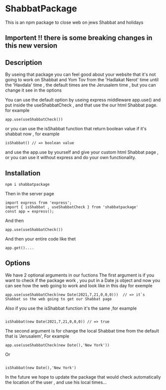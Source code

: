 # ShabbatPackage

This is an npm package to close web on jews Shabbat and holidays

## Importent !!  there is some breaking changes in this new version

## Description

By useing that package you can feel good about your website that it's not going to work on Shabbat and Yom Tov
from the 'Hadlakat Nerot' time until the 'Havdala' time , the default times are the Jerusalem time , but you can change it see in the options

You can use the default option by useing express middleware app.use() and put inside the useShabbatCheck , and that use the our html Shabbat page.
for example 
```
app.use(useShabbatCheck())
```
or you can use the isShabbat function that return boolean value if it's shabbat now ,
for example 
```
isShabbat() // => boolean value
```
and use the app.use by yourself and give your custom html Shabbat page , or you can use it without express and do your own functionality.


## Installation

```
npm i shabbatpackage
```

Then in the server page

```
import express from 'express';
import { isShabbat , useShabbatCheck } from 'shabbatpackage'
const app = express();
```

And then

```
app.use(useShabbatCheck())
```

And then your entire code like thet

```
app.get()....
```

## Options

We have 2 optional arguments in our fuctions
The first argument is if you want to check if the package work , you put in a Date js object and now you can see how the web going to work and look like in this day for exemple

```
app.use(useShabbatCheck(new Date(2021,7,21,0,0,0)))  // => it`s Shabbat so the web going to get our Shabbat page
```

Also if you use the isShabbat function it's the same ,for example
```

isShabbat(new Date(2021,7,21,0,0,0)) // => true
```

The second argument is for change the local Shabbat time from the default that is 'Jerusalem',
For example

```
app.use(useShabbatCheck(new Date(),'New York')) 
```
Or
```

isShabbat(new Date(),'New York') 
```

In the future we hope to update the package that would check automatically the location of the user , and use his local times...

